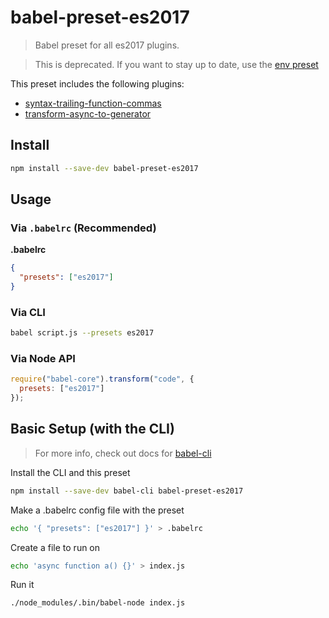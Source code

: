 # babel-preset-es2017

> Babel preset for all es2017 plugins.

> This is deprecated. If you want to stay up to date, use the [env preset](https://www.npmjs.com/package/babel-preset-env)

This preset includes the following plugins:

- [syntax-trailing-function-commas](https://www.npmjs.com/package/babel-plugin-syntax-trailing-function-commas/)
- [transform-async-to-generator](https://www.npmjs.com/package/babel-plugin-transform-async-to-generator/)

## Install

```sh
npm install --save-dev babel-preset-es2017
```

## Usage

### Via `.babelrc` (Recommended)

**.babelrc**

```json
{
  "presets": ["es2017"]
}
```

### Via CLI

```sh
babel script.js --presets es2017
```

### Via Node API

```javascript
require("babel-core").transform("code", {
  presets: ["es2017"]
});
```


## Basic Setup (with the CLI)

> For more info, check out docs for [babel-cli](https://www.npmjs.com/package/babel-cli)

Install the CLI and this preset

```sh
npm install --save-dev babel-cli babel-preset-es2017
```

Make a .babelrc config file with the preset

```sh
echo '{ "presets": ["es2017"] }' > .babelrc
```

Create a file to run on

```sh
echo 'async function a() {}' > index.js
```

Run it

```sh
./node_modules/.bin/babel-node index.js
```
